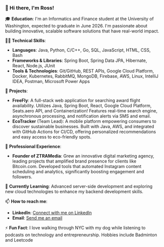 ### 👋 Hi there, I'm Ross!

🎓 **Education**: I'm an Informatics and Finance student at the University of Washington, expected to graduate in June 2026. I'm passionate about building innovative, scalable software solutions that have real-world impact.

👨‍💻 **Technical Skills**:
- **Languages**: Java, Python, C/C++, Go, SQL, JavaScript, HTML, CSS, Bash
- **Frameworks & Libraries**: Spring Boot, Spring Data JPA, Hibernate, React, Node.js, JUnit
- **Tools & Technologies**: Git/GitHub, REST APIs, Google Cloud Platform, Docker, Kubernetes, RabbitMQ, MongoDB, Firebase, AWS, Linux, IntelliJ IDEA, Postman, Microsoft Power Apps

🌟 **Projects**:
- **FreeFly**: A full-stack web application for searching award flight availability. Utilizes Java, Spring Boot, React, Google Cloud Platform, Seats.aero API, and Containerization! Features real-time search engine, asynchronous processing, and notification alerts via SMS and email.
- **EcoTracker** (Team Lead): A mobile platform empowering consumers to discover sustainable businesses. Built with Java, AWS, and integrated with GitHub Actions for CI/CD, offering personalized recommendations and easy access to eco-friendly spots.

🚀 **Professional Experience**:
- **Founder of ZTRAMedia**: Grew an innovative digital marketing agency, leading projects that amplified brand presence for clients like Bitcoin.com. Developed tools that automated Instagram content scheduling and analytics, significantly boosting engagement and followers.

🌱 **Currently Learning**: Advanced server-side development and exploring new cloud technologies to enhance my backend development skills.

📫 **How to reach me**:
- **LinkedIn**: [Connect with me on LinkedIn](https://www.linkedin.com/in/ross-learned/)
- **Email**: [Send me an email](mailto:ross.c.learned@gmail.com)

⚡ **Fun Fact**: I love walking through NYC with my dog while listening to podcasts on technology and entrepreneurship. Hobbies include Badminton and Leetcode


<!--
**rlearned/rlearned** is a ✨ _special_ ✨ repository because its `README.md` (this file) appears on your GitHub profile.

Here are some ideas to get you started:

- 🔭 I’m currently working on ...
- 🌱 I’m currently learning ...
- 👯 I’m looking to collaborate on ...
- 🤔 I’m looking for help with ...
- 💬 Ask me about ...
- 📫 How to reach me: ...
- 😄 Pronouns: ...
- ⚡ Fun fact: ...
-->
